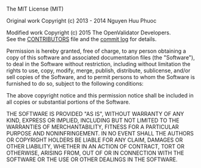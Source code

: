 The MIT License (MIT)

Original work Copyright (c) 2013 - 2014 Nguyen Huu Phuoc

Modified work Copyright (c) 2015 The OpenValidator Developers.  
See the [CONTRIBUTORS][contributors] file and the [commit log][commitlog] for details.

Permission is hereby granted, free of charge, to any person obtaining a copy of
this software and associated documentation files (the "Software"), to deal in
the Software without restriction, including without limitation the rights to
use, copy, modify, merge, publish, distribute, sublicense, and/or sell copies of
the Software, and to permit persons to whom the Software is furnished to do so,
subject to the following conditions:

The above copyright notice and this permission notice shall be included in all
copies or substantial portions of the Software.

THE SOFTWARE IS PROVIDED "AS IS", WITHOUT WARRANTY OF ANY KIND, EXPRESS OR
IMPLIED, INCLUDING BUT NOT LIMITED TO THE WARRANTIES OF MERCHANTABILITY, FITNESS
FOR A PARTICULAR PURPOSE AND NONINFRINGEMENT. IN NO EVENT SHALL THE AUTHORS OR
COPYRIGHT HOLDERS BE LIABLE FOR ANY CLAIM, DAMAGES OR OTHER LIABILITY, WHETHER
IN AN ACTION OF CONTRACT, TORT OR OTHERWISE, ARISING FROM, OUT OF OR IN
CONNECTION WITH THE SOFTWARE OR THE USE OR OTHER DEALINGS IN THE SOFTWARE.

  [contributors]: (https://github.com/OpenValidator/openvalidator/blob/master/CONTRIBUTORS.md)
  [commitlog]: https://github.com/OpenValidator/openvalidator/commits/master
